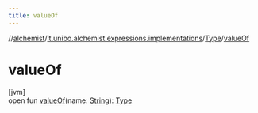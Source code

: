 ```yaml
---
title: valueOf
---
```

//[alchemist](../../../index.html)/[it.unibo.alchemist.expressions.implementations](../index.html)/[Type](index.html)/[valueOf](value-of.html)



# valueOf



[jvm]\
open fun [valueOf](value-of.html)(name: [String](https://docs.oracle.com/javase/8/docs/api/java/lang/String.html)): [Type](index.html)




